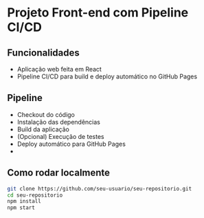 # Projeto Front-end com Pipeline CI/CD

## Funcionalidades
- Aplicação web feita em React
- Pipeline CI/CD para build e deploy automático no GitHub Pages

## Pipeline
- Checkout do código
- Instalação das dependências
- Build da aplicação
- (Opcional) Execução de testes
- Deploy automático para GitHub Pages
- 
## Como rodar localmente
```bash
git clone https://github.com/seu-usuario/seu-repositorio.git
cd seu-repositorio
npm install
npm start
